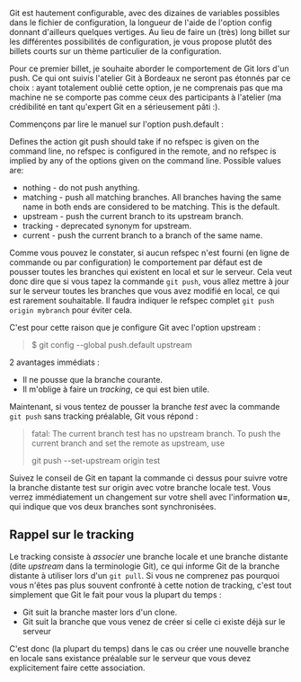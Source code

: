 <!-- 
.. link: 
.. description: 
.. tags: git, git-push, git-pull, refspec, configuration
.. date: 2011/12/11 23:19:00
.. title: Comportement par défaut du git push
.. slug: comportement-par-defaut-du-git-push
-->

Git est hautement configurable, avec des dizaines de variables possibles
dans le fichier de configuration, la longueur de l'aide de l'option config
donnant d'ailleurs quelques vertiges. Au lieu de faire un (très) long billet
sur les différentes possibilités de configuration, je vous propose plutôt
des billets courts sur un thème particulier de la configuration.

Pour ce premier billet, je souhaite aborder le comportement de Git lors d'un
push. Ce qui ont suivis l'atelier Git à Bordeaux ne seront pas étonnés par ce
choix : ayant totalement oublié cette option, je ne comprenais pas que ma
machine ne se comporte pas comme ceux des participants à l'atelier (ma
crédibilité en tant qu'expert Git en a sérieusement pâti :).

Commençons par lire le manuel sur l'option push.default :

Defines the action git push should take if no refspec is given on the command
line, no refspec is configured in the remote, and no refspec is implied by any
of the options given on the command line. Possible values are: 

* nothing - do not push anything.
* matching - push all matching branches. All branches having the same name in
both ends are considered to be matching. This is the default.
* upstream - push the current branch to its upstream branch.
* tracking - deprecated synonym for upstream.
* current - push the current branch to a branch of the same name.

Comme vous pouvez le constater, si aucun refspec n'est fourni (en ligne de
commande ou par configuration) le comportement par défaut est de pousser
toutes les branches qui existent en local et sur le serveur. Cela veut donc
dire que si vous tapez la commande `git push`, vous allez mettre à jour sur le
serveur toutes les branches que vous avez modifié en local, ce qui est rarement
souhaitable. Il faudra indiquer le refspec complet `git push origin mybranch`
pour éviter cela.

C'est pour cette raison que je configure Git avec l'option upstream :

> $ git config --global push.default upstream

2 avantages immédiats :

* Il ne pousse que la branche courante.
* Il m'oblige à faire un *tracking*, ce qui est bien utile.

Maintenant, si vous tentez de pousser la branche *test* avec la commande
`git push` sans tracking préalable, Git vous répond :

> fatal: The current branch test has no upstream branch.
> To push the current branch and set the remote as upstream, use
> 
>   git push --set-upstream origin test

Suivez le conseil de Git en tapant la commande ci dessus pour suivre votre
la branche distante test sur origin avec votre branche locale test. Vous verrez
immédiatement un changement sur votre shell avec l'information **u=**, qui 
indique que vos deux branches sont synchronisées.

Rappel sur le tracking
----------------------

Le tracking consiste à *associer* une branche locale et une branche distante
(dite *upstream* dans la terminologie Git), ce qui informe Git de la branche
distante à utiliser lors d'un `git pull`. Si vous ne comprenez pas pourquoi
vous n'êtes pas plus souvent confronté à cette notion de tracking, c'est tout
simplement que Git le fait pour vous la plupart du temps :

* Git suit la branche master lors d'un clone.
* Git suit la branche que vous venez de créer si celle ci existe déjà sur le
   serveur 

C'est donc (la plupart du temps) dans le cas ou créer une nouvelle branche en
locale sans existance préalable sur le serveur que vous devez explicitement
faire cette association.
